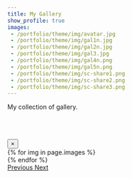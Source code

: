 ```yaml
---
title: My Gallery
show_profile: true
images:
 - /portfolio/theme/img/avatar.jpg
 - /portfolio/theme/img/gal1n.jpg
 - /portfolio/theme/img/gal2n.jpg
 - /portfolio/theme/img/gal3.jpg
 - /portfolio/theme/img/gal4n.png
 - /portfolio/theme/img/gal5n.png
 - /portfolio/theme/img/sc-share1.png
 - /portfolio/theme/img/sc-share2.png
 - /portfolio/theme/img/sc-share3.png
---
```


<style>
  .zoom{
  transition: transform .2s;
  }
  .zoom:hover{
    -ms-transform: scale(1.5);
    -webkit-transform: scale(1.5);
    transform: scale(1.5);
  }
</style>

My collection of gallery.


<div style="visibility:hidden;" class="card-columns">
    {% for img in page.images %}
    <div style="overflow:hidden;" class="card img-thumbnail" data-toggle="modal" data-target="#exampleModal" data-img="{{ img }}">
        <img class="card-img-top zoom" src="{{ img }}" />
    </div>
    {% endfor %}
</div>

<div class="modal fade" id="exampleModal">
  <div class="modal-dialog modal-lg modal-dialog-centered">
    <div class="modal-content w-75">
      <div class="modal-header">
        <button type="button" class="close" data-dismiss="modal" aria-label="Close">
          <span aria-hidden="true">&times;</span>
        </button>
      </div>
      <div class="modal-body">
        <div id="carouselExampleControls" class="carousel slide mb-4" data-ride="carousel">
          <div class="carousel-inner">
            {% for img in page.images %}
              <div class="carousel-item">
                <img src="{{ img }}" class="d-block w-100" alt="">
              </div>
            {% endfor %}
          </div>
          <a class="carousel-control-prev" href="#carouselExampleControls" role="button" data-slide="prev">
            <span class="carousel-control-prev-icon" aria-hidden="true"></span>
            <span class="sr-only">Previous</span>
          </a>
          <a class="carousel-control-next" href="#carouselExampleControls" role="button" data-slide="next">
            <span class="carousel-control-next-icon" aria-hidden="true"></span>
            <span class="sr-only">Next</span>
          </a>
        </div>
      </div>
    </div>
  </div>
</div>

<script type="text/javascript">
  $(document).ready(function() {
    $('.card-columns').css('visibility', 'visible')  
  })
    $('#exampleModal').on('show.bs.modal', function (event) {
      var active = document.querySelector('.active')
      if(active != null){
        active.classList.remove('active')
        console.log('Removed...')
        console.log(active)
      }
      var arr = $('.carousel-item')
      for(var i = 0; i < arr.length; i++){
        if(arr[i].className.includes('active')){
          console.log('Holds...')
          console.log(arr[i])
        }
      }
      var button = $(event.relatedTarget)
      var img = button.data('img')
      for(var i = 0; i < arr.length; i++){
        if(arr[i].innerHTML.includes(img)){
          arr[i].classList.add('active')
        }
      }
    })
</script>
